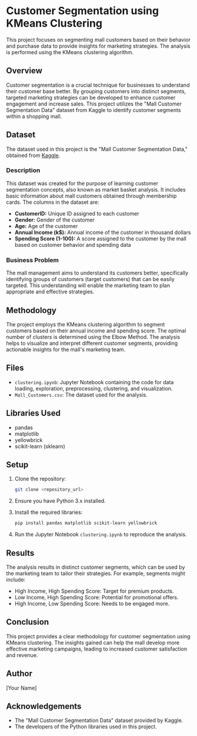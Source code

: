 # Customer Segmentation using KMeans Clustering

This project focuses on segmenting mall customers based on their behavior and purchase data to provide insights for marketing strategies. The analysis is performed using the KMeans clustering algorithm.

## Overview

Customer segmentation is a crucial technique for businesses to understand their customer base better. By grouping customers into distinct segments, targeted marketing strategies can be developed to enhance customer engagement and increase sales. This project utilizes the "Mall Customer Segmentation Data" dataset from Kaggle to identify customer segments within a shopping mall.

## Dataset

The dataset used in this project is the "Mall Customer Segmentation Data," obtained from [Kaggle](https://www.kaggle.com/datasets/vjchoudhary7/customer-segmentation-tutorial-in-python).

### Description

This dataset was created for the purpose of learning customer segmentation concepts, also known as market basket analysis.  It includes basic information about mall customers obtained through membership cards. The columns in the dataset are:

-   **CustomerID:** Unique ID assigned to each customer
-   **Gender:** Gender of the customer
-   **Age:** Age of the customer
-   **Annual Income (k$):** Annual income of the customer in thousand dollars
-   **Spending Score (1-100):** A score assigned to the customer by the mall based on customer behavior and spending data

### Business Problem

The mall management aims to understand its customers better, specifically identifying groups of customers (target customers) that can be easily targeted. This understanding will enable the marketing team to plan appropriate and effective strategies.

## Methodology

The project employs the KMeans clustering algorithm to segment customers based on their annual income and spending score. The optimal number of clusters is determined using the Elbow Method.  The analysis helps to visualize and interpret different customer segments, providing actionable insights for the mall's marketing team.

## Files

-   `clustering.ipynb`: Jupyter Notebook containing the code for data loading, exploration, preprocessing, clustering, and visualization.
-   `Mall_Customers.csv`: The dataset used for the analysis.

## Libraries Used

-   pandas
-   matplotlib
-   yellowbrick
-   scikit-learn (sklearn)

## Setup

1.  Clone the repository:

    ```bash
    git clone <repository_url>
    ```

2.  Ensure you have Python 3.x installed.

3.  Install the required libraries:

    ```bash
    pip install pandas matplotlib scikit-learn yellowbrick
    ```

4.  Run the Jupyter Notebook `clustering.ipynb` to reproduce the analysis.

## Results

The analysis results in distinct customer segments, which can be used by the marketing team to tailor their strategies. For example, segments might include:

-   High Income, High Spending Score: Target for premium products.
-   Low Income, High Spending Score: Potential for promotional offers.
-   High Income, Low Spending Score: Needs to be engaged more.

## Conclusion

This project provides a clear methodology for customer segmentation using KMeans clustering. The insights gained can help the mall develop more effective marketing campaigns, leading to increased customer satisfaction and revenue.

## Author

[Your Name]

## Acknowledgements

-   The "Mall Customer Segmentation Data" dataset provided by Kaggle.
-   The developers of the Python libraries used in this project.
